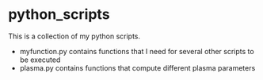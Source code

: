 # python_scripts

This is a collection of my python scripts.


- myfunction.py contains functions that I need for several other scripts to be executed
- plasma.py contains functions that compute different plasma parameters
